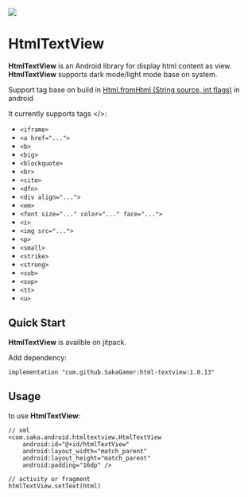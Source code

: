 [![](https://jitpack.io/v/sakacyber/html-textview.svg)](https://jitpack.io/#sakacyber/html-textview)

# HtmlTextView

**HtmlTextView** is an Android library for display html content as view. 
**HtmlTextView** supports dark mode/light mode base on system.

Support tag base on build in [Html.fromHtml (String source,
                int flags)](https://developer.android.com/reference/android/text/Html#fromHtml(java.lang.String,%20int)) in android

It currently supports tags </>:

* ```<iframe>```
* ```<a href="...">```
* ```<b>```
* ```<big>```
* ```<blockquote>```
* ```<br>```
* ```<cite>```
* ```<dfn>```
* ```<div align="...">```
* ```<em>```
* ```<font size="..." color="..." face="...">```
* ```<i>```
* ```<img src="...">```
* ```<p>```
* ```<small>```
* ```<strike>```
* ```<strong>```
* ```<sub>```
* ```<sup>```
* ```<tt>```
* ```<u>```

## Quick Start
**HtmlTextView** is availble on jitpack.

Add dependency:

```
implementation "com.github.SakaGamer:html-textview:1.0.13"
```

## Usage
to use **HtmlTextView**:

```
// xml
<com.saka.android.htmltextview.HtmlTextView
    android:id="@+id/htmlTextView"
    android:layout_width="match_parent"
    android:layout_height="match_parent"
    android:padding="16dp" />

// activity or fragment
htmlTextView.setText(html)
```
